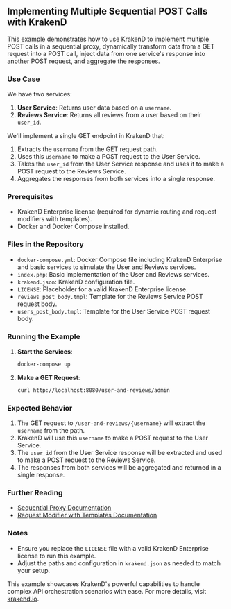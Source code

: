 ## Implementing Multiple Sequential POST Calls with KrakenD

This example demonstrates how to use KrakenD to implement multiple POST calls in a sequential proxy, dynamically transform data from a GET request into a POST call, inject data from one service's response into another POST request, and aggregate the responses.

### Use Case

We have two services:

1. **User Service**: Returns user data based on a `username`.
2. **Reviews Service**: Returns all reviews from a user based on their `user_id`.

We'll implement a single GET endpoint in KrakenD that:

1. Extracts the `username` from the GET request path.
2. Uses this `username` to make a POST request to the User Service.
3. Takes the `user_id` from the User Service response and uses it to make a POST request to the Reviews Service.
4. Aggregates the responses from both services into a single response.

### Prerequisites

- KrakenD Enterprise license (required for dynamic routing and request modifiers with templates).
- Docker and Docker Compose installed.

### Files in the Repository

- `docker-compose.yml`: Docker Compose file including KrakenD Enterprise and basic services to simulate the User and Reviews services.
- `index.php`: Basic implementation of the User and Reviews services.
- `krakend.json`: KrakenD configuration file.
- `LICENSE`: Placeholder for a valid KrakenD Enterprise license.
- `reviews_post_body.tmpl`: Template for the Reviews Service POST request body.
- `users_post_body.tmpl`: Template for the User Service POST request body.

### Running the Example

1. **Start the Services**:

    ```bash
    docker-compose up
    ```

2. **Make a GET Request**:

    ```bash
    curl http://localhost:8080/user-and-reviews/admin
    ```


### Expected Behavior

1. The GET request to `/user-and-reviews/{username}` will extract the `username` from the path.
2. KrakenD will use this `username` to make a POST request to the User Service.
3. The `user_id` from the User Service response will be extracted and used to make a POST request to the Reviews Service.
4. The responses from both services will be aggregated and returned in a single response.

### Further Reading

- [Sequential Proxy Documentation](https://www.krakend.io/docs/enterprise/endpoints/sequential-proxy/)
- [Request Modifier with Templates Documentation](https://www.krakend.io/docs/enterprise/backends/body-generator/)

### Notes

- Ensure you replace the `LICENSE` file with a valid KrakenD Enterprise license to run this example.
- Adjust the paths and configuration in `krakend.json` as needed to match your setup.

This example showcases KrakenD's powerful capabilities to handle complex API orchestration scenarios with ease. For more details, visit [krakend.io](https://www.krakend.io/).
